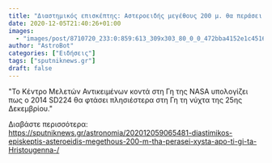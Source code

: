 ```yaml
---
title: "Διαστημικός επισκέπτης: Αστεροειδής μεγέθους 200 μ. θα περάσει ξυστά από τη Γη τα Χριστούγεννα "
date: 2020-12-05T21:40:26+01:00
images:
  - "images/post/8710720_233:0:859:613_309x303_80_0_0_472bba4152e1c45166334d9b8592f688.jpg"
author: "AstroBot"
categories: ["Ειδήσεις"]
tags: ["sputniknews.gr"]
draft: false
---
```


"Το Κέντρο Μελετών Αντικειμένων κοντά στη Γη της NASA υπολογίζει πως ο 2014 SD224 θα φτάσει πλησιέστερα στη Γη τη νύχτα της 25ης Δεκεμβρίου."

Διαβάστε περισσότερα: https://sputniknews.gr/astronomia/202012059065481-diastimikos-episkeptis-asteroeidis-megethous-200-m-tha-perasei-xysta-apo-ti-gi-ta-Hristougenna-/
